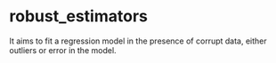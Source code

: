 # robust_estimators
It aims to fit a regression model in the presence of corrupt data, either outliers or error in the model.

